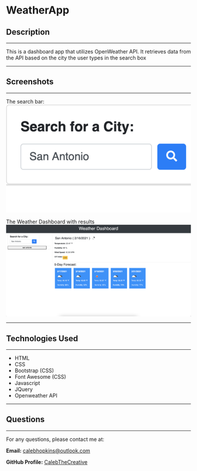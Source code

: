 # WeatherApp

## Description
* * *
This is a dashboard app that utilizes OpenWeather API. It retrieves data from the API based on the city the user types in the search box

* * *
## Screenshots
* * *
The search bar:
![Screenshot1](weatherSS1.png)

The Weather Dashboard with results
![Screenshot2](weatherSS2.png)

* * *
## Technologies Used
* * *
* HTML
* CSS
* Bootstrap (CSS)
* Font Awesome (CSS)
* Javascript
* JQuery
* Openweather API

* * *
## Questions
* * *
For any questions, please contact me at:

**Email:** calebhopkins@outlook.com

**GitHub Profile:** [CalebTheCreative]("https://github.com/CalebTheCreative")